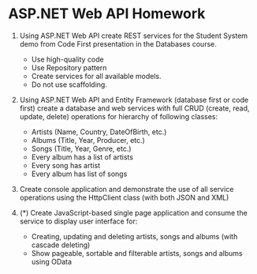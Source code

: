 ASP.NET Web API Homework
========================

1. Using ASP.NET Web API create REST services for the Student System demo from Code First presentation in the Databases course.
	*	Use high-quality code
	*	Use Repository pattern
	*	Create services for all available models.
	*	Do not use scaffolding.

2. Using ASP.NET Web API and Entity Framework (database first or code first) create a database and web services with full CRUD (create, read, update, delete) operations for hierarchy of following classes:
	*	Artists (Name, Country, DateOfBirth, etc.)
	*	Albums (Title, Year, Producer, etc.)
	*	Songs (Title, Year, Genre, etc.)
	*	Every album has a list of artists
	*	Every song has artist
	*	Every album has list of songs

3. Create console application and demonstrate the use of all service operations using the HttpClient class (with both JSON and XML)

4. (*) Create JavaScript-based single page application and consume the service to display user interface for:
	*	Creating, updating and deleting artists, songs and albums (with cascade deleting)
	*	Show pageable, sortable and filterable artists, songs and albums using OData
